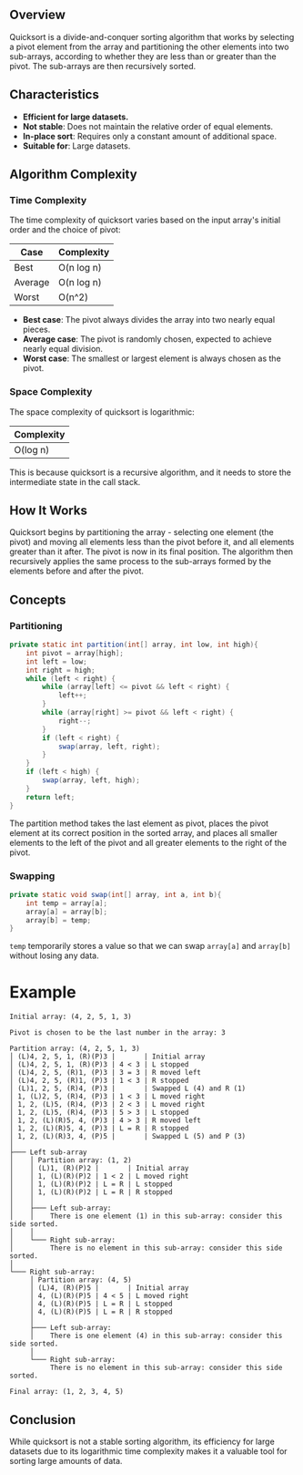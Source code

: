 ## Overview

Quicksort is a divide-and-conquer sorting algorithm that works by selecting a pivot element from the array and
partitioning the other elements into two sub-arrays, according to whether they are less than or greater than the pivot.
The sub-arrays are then recursively sorted.

## Characteristics

- **Efficient for large datasets.**
- **Not stable**: Does not maintain the relative order of equal elements.
- **In-place sort**: Requires only a constant amount of additional space.
- **Suitable for**: Large datasets.

## Algorithm Complexity

### Time Complexity

The time complexity of quicksort varies based on the input array's initial order and the choice of pivot:

| Case      | Complexity |
|-----------|------------|
| Best      | O(n log n) |
| Average   | O(n log n) |
| Worst     | O(n^2)     |

- **Best case**: The pivot always divides the array into two nearly equal pieces.
- **Average case**: The pivot is randomly chosen, expected to achieve nearly equal division.
- **Worst case**: The smallest or largest element is always chosen as the pivot.

### Space Complexity

The space complexity of quicksort is logarithmic:

| Complexity |
|------------|
| O(log n)   |

This is because quicksort is a recursive algorithm, and it needs to store the intermediate state in the call stack.

## How It Works

Quicksort begins by partitioning the array - selecting one element (the pivot) and moving all elements less than the
pivot before it, and all elements greater than it after. The pivot is now in its final position. The algorithm then
recursively applies the same process to the sub-arrays formed by the elements before and after the pivot.

## Concepts

### Partitioning

```java
private static int partition(int[] array, int low, int high){
    int pivot = array[high];
    int left = low;
    int right = high;
    while (left < right) {
        while (array[left] <= pivot && left < right) {
            left++;
        }
        while (array[right] >= pivot && left < right) {
            right--;
        }
        if (left < right) {
            swap(array, left, right);
        }
    }
    if (left < high) {
        swap(array, left, high);
    }
    return left;
}
```

The partition method takes the last element as pivot, places the pivot element at its correct position in the sorted
array, and places all smaller elements to the left of the pivot and all greater elements to the right of the pivot.

### Swapping

```java
private static void swap(int[] array, int a, int b){
    int temp = array[a];
    array[a] = array[b];
    array[b] = temp;
}
```

`temp` temporarily stores a value so that we can swap `array[a]` and `array[b]` without losing any data.

# Example

```text
Initial array: (4, 2, 5, 1, 3)

Pivot is chosen to be the last number in the array: 3

Partition array: (4, 2, 5, 1, 3)
│ (L)4, 2, 5, 1, (R)(P)3 |       | Initial array
│ (L)4, 2, 5, 1, (R)(P)3 | 4 < 3 | L stopped
│ (L)4, 2, 5, (R)1, (P)3 | 3 = 3 | R moved left
│ (L)4, 2, 5, (R)1, (P)3 | 1 < 3 | R stopped
│ (L)1, 2, 5, (R)4, (P)3 |       | Swapped L (4) and R (1)
│ 1, (L)2, 5, (R)4, (P)3 | 1 < 3 | L moved right
│ 1, 2, (L)5, (R)4, (P)3 | 2 < 3 | L moved right
│ 1, 2, (L)5, (R)4, (P)3 | 5 > 3 | L stopped
│ 1, 2, (L)(R)5, 4, (P)3 | 4 > 3 | R moved left
│ 1, 2, (L)(R)5, 4, (P)3 | L = R | R stopped
│ 1, 2, (L)(R)3, 4, (P)5 |       | Swapped L (5) and P (3)
│
├─── Left sub-array
│    │ Partition array: (1, 2)
│    │ (L)1, (R)(P)2 |       | Initial array
│    │ 1, (L)(R)(P)2 | 1 < 2 | L moved right
│    │ 1, (L)(R)(P)2 | L = R | L stopped
│    │ 1, (L)(R)(P)2 | L = R | R stopped
│    │
│    ├─── Left sub-array:
│    │    There is one element (1) in this sub-array: consider this side sorted.
│    │
│    └─── Right sub-array:
│         There is no element in this sub-array: consider this side sorted.
│
└─── Right sub-array: 
     │ Partition array: (4, 5)
     │ (L)4, (R)(P)5 |       | Initial array
     │ 4, (L)(R)(P)5 | 4 < 5 | L moved right
     │ 4, (L)(R)(P)5 | L = R | L stopped
     │ 4, (L)(R)(P)5 | L = R | R stopped
     │
     ├─── Left sub-array:
     │    There is one element (4) in this sub-array: consider this side sorted.
     │
     └─── Right sub-array:
          There is no element in this sub-array: consider this side sorted.

Final array: (1, 2, 3, 4, 5)
```

## Conclusion

While quicksort is not a stable sorting algorithm, its efficiency for large datasets due to its logarithmic time
complexity makes it a valuable tool for sorting large amounts of data.